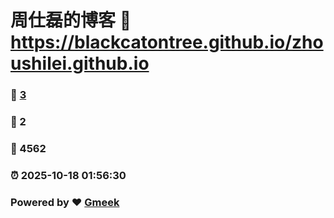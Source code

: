 # 周仕磊的博客 :link: https://blackcatontree.github.io/zhoushilei.github.io 
### :page_facing_up: [3](https://blackcatontree.github.io/zhoushilei.github.io/tag.html) 
### :speech_balloon: 2 
### :hibiscus: 4562 
### :alarm_clock: 2025-10-18 01:56:30 
### Powered by :heart: [Gmeek](https://github.com/Meekdai/Gmeek)
